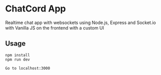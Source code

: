 # ChatCord App
Realtime chat app with websockets using Node.js, Express and Socket.io with Vanilla JS on the frontend with a custom UI 
## Usage
```
npm install
npm run dev

Go to localhost:3000
```
 
